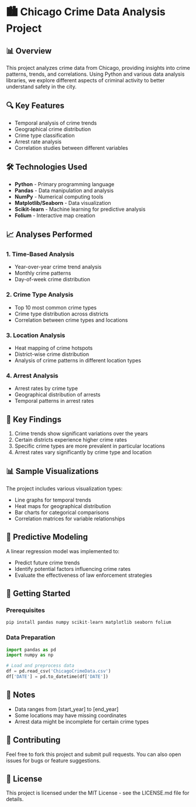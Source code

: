 # 🏙️ Chicago Crime Data Analysis Project

## 📊 Overview
This project analyzes crime data from Chicago, providing insights into crime patterns, trends, and correlations. Using Python and various data analysis libraries, we explore different aspects of criminal activity to better understand safety in the city.

## 🔍 Key Features
- Temporal analysis of crime trends
- Geographical crime distribution
- Crime type classification
- Arrest rate analysis
- Correlation studies between different variables

## 🛠️ Technologies Used
- **Python** - Primary programming language
- **Pandas** - Data manipulation and analysis
- **NumPy** - Numerical computing tools
- **Matplotlib/Seaborn** - Data visualization
- **Scikit-learn** - Machine learning for predictive analysis
- **Folium** - Interactive map creation

## 📈 Analyses Performed

### 1. Time-Based Analysis
- Year-over-year crime trend analysis
- Monthly crime patterns
- Day-of-week crime distribution

### 2. Crime Type Analysis
- Top 10 most common crime types
- Crime type distribution across districts
- Correlation between crime types and locations

### 3. Location Analysis
- Heat mapping of crime hotspots
- District-wise crime distribution
- Analysis of crime patterns in different location types

### 4. Arrest Analysis
- Arrest rates by crime type
- Geographical distribution of arrests
- Temporal patterns in arrest rates

## 🔬 Key Findings
1. Crime trends show significant variations over the years
2. Certain districts experience higher crime rates
3. Specific crime types are more prevalent in particular locations
4. Arrest rates vary significantly by crime type and location

## 📊 Sample Visualizations
The project includes various visualization types:
- Line graphs for temporal trends
- Heat maps for geographical distribution
- Bar charts for categorical comparisons
- Correlation matrices for variable relationships

## 🎯 Predictive Modeling
A linear regression model was implemented to:
- Predict future crime trends
- Identify potential factors influencing crime rates
- Evaluate the effectiveness of law enforcement strategies

## 🚀 Getting Started

### Prerequisites
```python
pip install pandas numpy scikit-learn matplotlib seaborn folium
```

### Data Preparation
```python
import pandas as pd
import numpy as np

# Load and preprocess data
df = pd.read_csv('ChicagoCrimeData.csv')
df['DATE'] = pd.to_datetime(df['DATE'])
```

## 📝 Notes
- Data ranges from [start_year] to [end_year]
- Some locations may have missing coordinates
- Arrest data might be incomplete for certain crime types

## 🤝 Contributing
Feel free to fork this project and submit pull requests. You can also open issues for bugs or feature suggestions.

## 📄 License
This project is licensed under the MIT License - see the LICENSE.md file for details.
